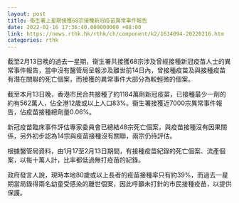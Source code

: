 ```yaml
---
layout: post
title: 衞生署上星期接獲68宗接種新冠疫苗異常事件報告
date: 2022-02-16 17:36:40.000000000 +08:00
link: https://news.rthk.hk/rthk/ch/component/k2/1634094-20220216.htm
categories: rthk
---
```


截至2月13日晚的過去一星期，衞生署共接獲68宗涉及曾經接種新冠疫苗人士的異常事件報告，當中沒有醫管局呈報涉及離世前14日內，曾接種疫苗及與接種疫苗有潛在關聯的死亡個案，而接獲的異常事件大部分為較輕微的個案。

截至本月13日晚，香港市民合共接種了約1184萬劑新冠疫苗，已接種最少一劑的約有562萬人，佔全港12歲或以上人口83%。衞生署接獲近7000宗異常事件報告，佔疫苗接種總劑量0.06%。

新冠疫苗臨床事件評估專家委員會已總結48宗死亡個案，與疫苗接種沒有因果關係，另外初步認為14宗與疫苗接種沒有關聯，兩宗仍待評估。

根據醫管局資料，由1月17至2月13日期間，有接種疫苗紀錄的死亡個案、流產個案，以每十萬人計，比率都低過無打疫苗的紀錄。

政府發言人說，現時本地80歲或以上長者的疫苗接種率只有約39%，而過去一星期當局錄得兩名幼童受感染的離世個案，因此呼籲未打針的市民接種疫苗，以提供保護。
